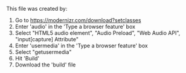 This file was created by:

1. Go to https://modernizr.com/download?setclasses
2. Enter 'audio' in the 'Type a browser feature' box
3. Select "HTML5 audio element", "Audio Preload", "Web Audio API", "input[capture] Attribute"  
4. Enter 'usermedia'  in the 'Type a browser feature' box
5. Select "getusermedia"
6. Hit 'Build'
7. Download the 'build' file
